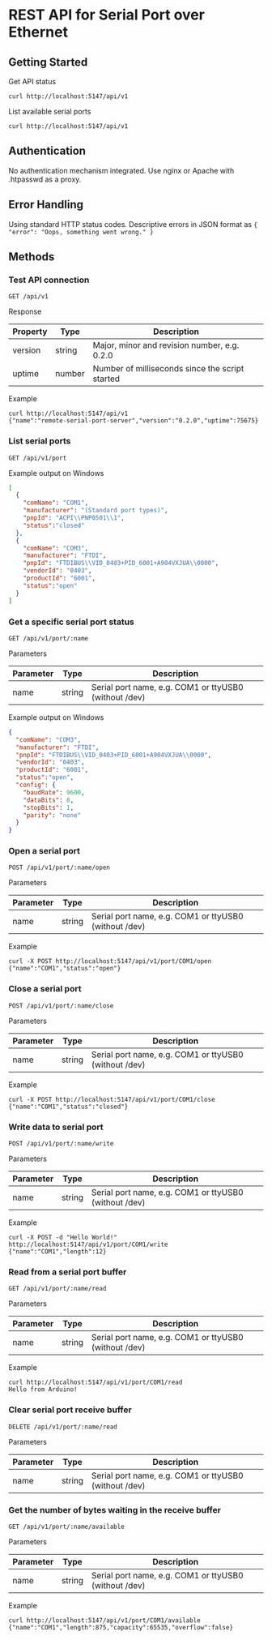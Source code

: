 # REST API for Serial Port over Ethernet

## Getting Started

Get API status
```
curl http://localhost:5147/api/v1
```

List available serial ports
```
curl http://localhost:5147/api/v1
```

## Authentication

No authentication mechanism integrated. Use nginx or Apache with .htpasswd as a proxy.

## Error Handling

Using standard HTTP status codes. Descriptive errors in JSON format as `{ "error": "Oops, something went wrong." }`

## Methods

### Test API connection

```
GET /api/v1
```

Response

Property                 | Type      | Description
------------------------ | --------- | ---------------------------------------------------------------------------------
version                  | string    | Major, minor and revision number, e.g. 0.2.0
uptime                   | number    | Number of milliseconds since the script started

Example
```
curl http://localhost:5147/api/v1
{"name":"remote-serial-port-server","version":"0.2.0","uptime":75675}
```

### List serial ports

```
GET /api/v1/port
```

Example output on Windows
```json
[
  {
    "comName": "COM1",
    "manufacturer": "(Standard port types)",
    "pnpId": "ACPI\\PNP0501\\1",
    "status":"closed"
  },
  {
    "comName": "COM3",
    "manufacturer": "FTDI",
    "pnpId": "FTDIBUS\\VID_0403+PID_6001+A904VXJUA\\0000",
    "vendorId": "0403",
    "productId": "6001",
    "status":"open"
  }
]
```

### Get a specific serial port status

```
GET /api/v1/port/:name
```

Parameters

Parameter      | Type      | Description
-------------- | --------- | -----------------------------------------------------
name           | string    | Serial port name, e.g. COM1 or ttyUSB0 (without /dev)

Example output on Windows
```json
{
  "comName": "COM3",
  "manufacturer": "FTDI",
  "pnpId": "FTDIBUS\\VID_0403+PID_6001+A904VXJUA\\0000",
  "vendorId": "0403",
  "productId": "6001",
  "status":"open",
  "config": {
    "baudRate": 9600,
    "dataBits": 8,
    "stopBits": 1,
    "parity": "none"
  }
}
```

### Open a serial port

```
POST /api/v1/port/:name/open
```

Parameters

Parameter      | Type      | Description
-------------- | --------- | -----------------------------------------------------
name           | string    | Serial port name, e.g. COM1 or ttyUSB0 (without /dev)

Example
```
curl -X POST http://localhost:5147/api/v1/port/COM1/open
{"name":"COM1","status":"open"}
```

### Close a serial port

```
POST /api/v1/port/:name/close
```

Parameters

Parameter      | Type      | Description
-------------- | --------- | -----------------------------------------------------
name           | string    | Serial port name, e.g. COM1 or ttyUSB0 (without /dev)

Example
```
curl -X POST http://localhost:5147/api/v1/port/COM1/close
{"name":"COM1","status":"closed"}
```

### Write data to serial port

```
POST /api/v1/port/:name/write
```

Parameters

Parameter      | Type      | Description
-------------- | --------- | -----------------------------------------------------
name           | string    | Serial port name, e.g. COM1 or ttyUSB0 (without /dev)

Example
```
curl -X POST -d "Hello World!" http://localhost:5147/api/v1/port/COM1/write
{"name":"COM1","length":12}
```

### Read from a serial port buffer

```
GET /api/v1/port/:name/read
```

Parameters

Parameter      | Type      | Description
-------------- | --------- | -----------------------------------------------------
name           | string    | Serial port name, e.g. COM1 or ttyUSB0 (without /dev)

Example
```
curl http://localhost:5147/api/v1/port/COM1/read
Hello from Arduino!
```

### Clear serial port receive buffer

```
DELETE /api/v1/port/:name/read
```

Parameters

Parameter      | Type      | Description
-------------- | --------- | -----------------------------------------------------
name           | string    | Serial port name, e.g. COM1 or ttyUSB0 (without /dev)

### Get the number of bytes waiting in the receive buffer

```
GET /api/v1/port/:name/available
```

Parameters

Parameter      | Type      | Description
-------------- | --------- | -----------------------------------------------------
name           | string    | Serial port name, e.g. COM1 or ttyUSB0 (without /dev)

Example
```
curl http://localhost:5147/api/v1/port/COM1/available
{"name":"COM1","length":875,"capacity":65535,"overflow":false}
```
